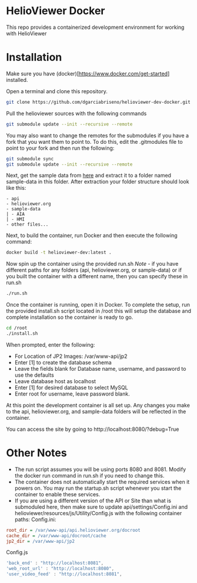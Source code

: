 # HelioViewer Docker
This repo provides a containerized development environment for working with HelioViewer

# Installation
Make sure you have (docker)[https://www.docker.com/get-started] installed.

Open a terminal and clone this repository.
```bash
git clone https://github.com/dgarciabriseno/helioviewer-dev-docker.git
```

Pull the helioviewer sources with the following commands
```bash
git submodule update --init --recursive --remote
```

You may also want to change the remotes for the submodules if you have a fork that
you want them to point to. To do this, edit the .gitmodules file to point to your fork
and then run the following:
```bash
git submodule sync
git submodule update --init --recursive --remote
```

Next, get the sample data from [here](http://helioviewer.org/jp2/archives/sample-data.tgz)
and extract it to a folder named sample-data in this folder. After extraction
your folder structure should look like this:
```
- api
- helioviewer.org
- sample-data
| - AIA
| - HMI
- other files...
```

Next, to build the container, run Docker and then execute the following command:
```bash
docker build -t helioviewer-dev:latest .
```

Now spin up the container using the provided run.sh
*Note* - if you have different paths for any folders (api, helioviewer.org, or sample-data)
or if you built the container with a different name, then you can specify these in run.sh
```bash
./run.sh
```

Once the container is running, open it in Docker. To complete the setup,
run the provided install.sh script located in /root this will setup the database
and complete installation so the container is ready to go.
```bash
cd /root
./install.sh
```

When prompted, enter the following:
- For Location of JP2 Images: /var/www-api/jp2
- Enter [1] to create the database schema
- Leave the fields blank for Database name, username, and password to use the defaults
- Leave database host as localhost
- Enter [1] for desired database to select MySQL
- Enter root for username, leave password blank.

At this point the development container is all set up.
Any changes you make to the api, helioviewer.org, and sample-data folders
will be reflected in the container.

You can access the site by going to http://localhost:8080/?debug=True

# Other Notes
- The run script assumes you will be using ports 8080 and 8081. Modify the docker run command in
  run.sh if you need to change this.
- The container does not automatically start the required services when it powers on. You may
  run the startup.sh script whenever you start the container to enable these services.
- If you are using a different version of the API or Site than what is submoduled here,
  then make sure to update api/settings/Config.ini and helioviewer/resources/js/Utility/Config.js
  with the following container paths:
Config.ini:
```ini
root_dir = /var/www-api/api.helioviewer.org/docroot
cache_dir = /var/www-api/docroot/cache
jp2_dir = /var/www-api/jp2
```
Config.js
```javascript
'back_end' : "http://localhost:8081",
'web_root_url' : "http://localhost:8080",
'user_video_feed' : "http://localhost:8081",
```
